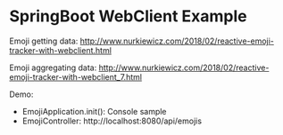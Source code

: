 # SpringBoot WebClient Example

Emoji getting data: http://www.nurkiewicz.com/2018/02/reactive-emoji-tracker-with-webclient.html

Emoji aggregating data: http://www.nurkiewicz.com/2018/02/reactive-emoji-tracker-with-webclient_7.html

Demo:
- EmojiApplication.init(): Console sample
- EmojiController: http://localhost:8080/api/emojis

